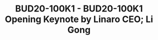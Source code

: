 ---
categories:
- bud20
description: ''
image:
  featured: 'true'
  path: https://static.linaro.org/connect/bud20/images/BUD20-100K1.png
session_id: BUD20-100K1
session_speakers:
- speaker_bio: Li Gong is a globally experienced technologist and executive, with
    deep background in computer science, research and product development, and open
    source technologies. He has worked in senior leadership roles extensively in the
    US and in Asia, having served as President and COO at Mozilla Corporation, General
    Manager at Microsoft, as well as Distinguished Engineer at Sun Microsystems and
    Distinguished Scientist at SRI International. He graduated from Tsinghua University,
    Beijing, and received a PhD from University of Cambridge. In 1994 he received
    the Leonard G. Abraham Prize given by the IEEE Communications Society for “the
    most significant contribution to technical literature in the field of interest
    of the IEEE.”
  speaker_company: Linaro
  speaker_image: http://avatars.sched.co/3/53/7235639/avatar.jpg.320x320px.jpg?82f
  speaker_name: Li Gong
  speaker_position: CEO
  speaker_role: speaker
session_track: Keynote
tag: session
tags: Keynote
title: BUD20-100K1 - BUD20-100K1 Opening Keynote by Linaro CEO; Li Gong
---